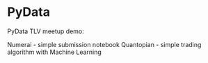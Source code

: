 # PyData
PyData TLV meetup demo:

Numerai - simple submission notebook
Quantopian - simple trading algorithm with Machine Learning

